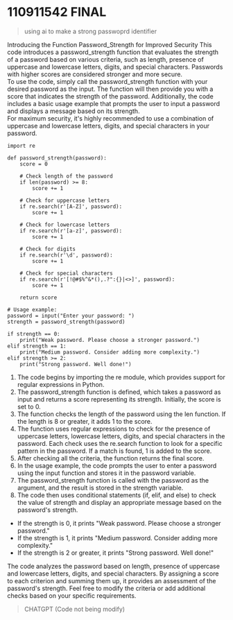 # 110911542 FINAL

> using ai to make a strong passwoprd identifier

Introducing the Function Password_Strength for Improved Security This code introduces a password_strength function that evaluates the strength of a password based on various criteria, such as length, presence of uppercase and lowercase letters, digits, and special characters. Passwords with higher scores are considered stronger and more secure.  
To use the code, simply call the password_strength function with your desired password as the input. The function will then provide you with a score that indicates the strength of the password. Additionally, the code includes a basic usage example that prompts the user to input a password and displays a message based on its strength.  
For maximum security, it's highly recommended to use a combination of uppercase and lowercase letters, digits, and special characters in your password.
```
import re

def password_strength(password):
    score = 0

    # Check length of the password
    if len(password) >= 8:
        score += 1

    # Check for uppercase letters
    if re.search(r'[A-Z]', password):
        score += 1

    # Check for lowercase letters
    if re.search(r'[a-z]', password):
        score += 1

    # Check for digits
    if re.search(r'\d', password):
        score += 1

    # Check for special characters
    if re.search(r'[!@#$%^&*(),.?":{}|<>]', password):
        score += 1

    return score

# Usage example:
password = input("Enter your password: ")
strength = password_strength(password)

if strength == 0:
    print("Weak password. Please choose a stronger password.")
elif strength == 1:
    print("Medium password. Consider adding more complexity.")
elif strength >= 2:
    print("Strong password. Well done!")

```
1. The code begins by importing the re module, which provides support for regular expressions in Python.
2. The password_strength function is defined, which takes a password as input and returns a score representing its strength. Initially, the score is set to 0.
3. The function checks the length of the password using the len function. If the length is 8 or greater, it adds 1 to the score.
4. The function uses regular expressions to check for the presence of uppercase letters, lowercase letters, digits, and special characters in the password. Each check uses the re.search function to look for a specific pattern in the password. If a match is found, 1 is added to the score.
5. After checking all the criteria, the function returns the final score.
6. In the usage example, the code prompts the user to enter a password using the input function and stores it in the password variable.
7. The password_strength function is called with the password as the argument, and the result is stored in the strength variable.
8. The code then uses conditional statements (if, elif, and else) to check the value of strength and display an appropriate message based on the password's strength.
* If the strength is 0, it prints "Weak password. Please choose a stronger password."
* If the strength is 1, it prints "Medium password. Consider adding more complexity."
* If the strength is 2 or greater, it prints "Strong password. Well done!"

The code analyzes the password based on length, presence of uppercase and lowercase letters, digits, and special characters. By assigning a score to each criterion and summing them up, it provides an assessment of the password's strength. Feel free to modify the criteria or add additional checks based on your specific requirements.
> CHATGPT (Code not being modify)
